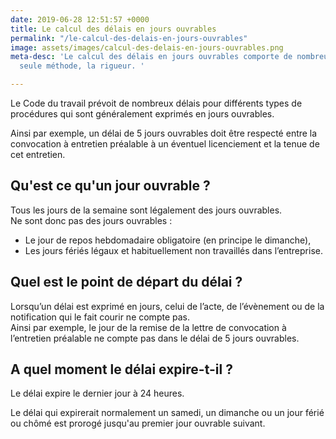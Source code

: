 ```yaml
---
date: 2019-06-28 12:51:57 +0000
title: Le calcul des délais en jours ouvrables
permalink: "/le-calcul-des-delais-en-jours-ouvrables"
image: assets/images/calcul-des-delais-en-jours-ouvrables.png
meta-desc: 'Le calcul des délais en jours ouvrables comporte de nombreux pièges. Une
  seule méthode, la rigueur. '

---
```

Le Code du travail prévoit de nombreux délais pour différents types de procédures qui sont généralement exprimés en jours ouvrables.

​Ainsi par exemple, un délai de 5 jours ouvrables doit être respecté entre la convocation à entretien préalable à un éventuel licenciement et la tenue de cet entretien.

## Qu'est ce qu'un jour ouvrable ?

Tous les jours de la semaine sont légalement des jours ouvrables.  
Ne sont donc pas des jours ouvrables :​

* Le jour de repos hebdomadaire obligatoire (en principe le dimanche),
* Les jours fériés légaux et habituellement non travaillés dans l’entreprise.

## Quel est le point de départ du délai ?

Lorsqu’un délai est exprimé en jours, celui de l’acte, de l’évènement ou de la notification qui le fait courir ne compte pas.  
Ainsi par exemple, le jour de la remise de la lettre de convocation à l’entretien préalable ne compte pas dans le délai de 5 jours ouvrables.

## A quel moment le délai expire-t-il ?

Le délai expire le dernier jour à 24 heures.

Le délai qui expirerait normalement un samedi, un dimanche ou un jour férié ou chômé est prorogé jusqu'au premier jour ouvrable suivant.